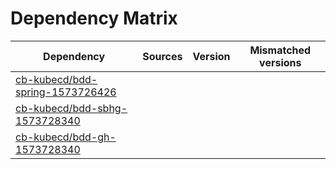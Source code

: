 # Dependency Matrix

Dependency | Sources | Version | Mismatched versions
---------- | ------- | ------- | -------------------
[cb-kubecd/bdd-spring-1573726426](https://github.com/cb-kubecd/bdd-spring-1573726426.git) |  | []() | 
[cb-kubecd/bdd-sbhg-1573728340](https://github.com/cb-kubecd/bdd-sbhg-1573728340.git) |  | []() | 
[cb-kubecd/bdd-gh-1573728340](https://github.com/cb-kubecd/bdd-gh-1573728340.git) |  | []() | 
